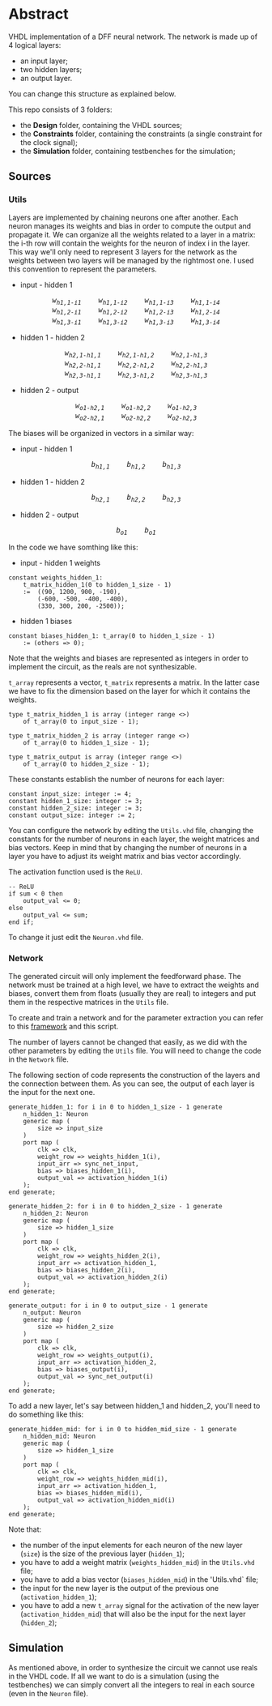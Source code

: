 # Abstract

VHDL implementation of a DFF neural network. The network is made up of 4 logical layers:
- an input layer;
- two hidden layers;
- an output layer.

You can change this structure as explained below.

This repo consists of 3 folders:
- the **Design** folder, containing the VHDL sources;
- the **Constraints** folder, containing the constraints (a single constraint for the clock signal);
- the **Simulation** folder, containing testbenches for the simulation;


## Sources

### Utils

Layers are implemented by chaining neurons one after another. Each neuron manages its weights and bias in order to compute the output and propagate it. We can organize all the weights related to a layer in a matrix: the i-th row will contain the weights for the neuron of index i in the layer. This way we'll only need to represent 3 layers for the network as the weights between two layers will be managed by the rightmost one. I used this convention to represent the parameters.

- input - hidden 1

<i>
<pre align="center">
w<sub>h1,1-i1</sub>    w<sub>h1,1-i2</sub>    w<sub>h1,1-i3</sub>    w<sub>h1,1-i4</sub>
w<sub>h1,2-i1</sub>    w<sub>h1,2-i2</sub>    w<sub>h1,2-i3</sub>    w<sub>h1,2-i4</sub>
w<sub>h1,3-i1</sub>    w<sub>h1,3-i2</sub>    w<sub>h1,3-i3</sub>    w<sub>h1,3-i4</sub>
</pre>
</i>

- hidden 1 - hidden 2

<i>
<pre align="center">
w<sub>h2,1-h1,1</sub>    w<sub>h2,1-h1,2</sub>    w<sub>h2,1-h1,3</sub>
w<sub>h2,2-h1,1</sub>    w<sub>h2,2-h1,2</sub>    w<sub>h2,2-h1,3</sub>
w<sub>h2,3-h1,1</sub>    w<sub>h2,3-h1,2</sub>    w<sub>h2,3-h1,3</sub>
</pre>
</i>

- hidden 2 - output

<i>
<pre align="center">
w<sub>o1-h2,1</sub>    w<sub>o1-h2,2</sub>    w<sub>o1-h2,3</sub>
w<sub>o2-h2,1</sub>    w<sub>o2-h2,2</sub>    w<sub>o2-h2,3</sub>
</pre>
</i>

The biases will be organized in vectors in a similar way:

- input - hidden 1

<i>
<pre align="center">
b<sub>h1,1</sub>    b<sub>h1,2</sub>    b<sub>h1,3</sub>
</pre>
</i>

- hidden 1 - hidden 2

<i>
<pre align="center">
b<sub>h2,1</sub>    b<sub>h2,2</sub>    b<sub>h2,3</sub>
</pre>
</i>

- hidden 2 - output

<i>
<pre align="center">
b<sub>o1</sub>    b<sub>o1</sub>
</pre>
</i>

In the code we have somthing like this:
- input - hidden 1 weights
```
constant weights_hidden_1:
	t_matrix_hidden_1(0 to hidden_1_size - 1)
	:=	((90, 1200, 900, -190),
		(-600, -500, -400, -400),
		(330, 300, 200, -2500));
```
- hidden 1 biases
```
constant biases_hidden_1: t_array(0 to hidden_1_size - 1)
	:= (others => 0);
```

Note that the weights and biases are represented as integers in order to implement the circuit, as the reals are not synthesizable.

`t_array` represents a vector, `t_matrix` represents a matrix. In the latter case we have to fix the dimension based on the layer for which it contains the weights.
```
type t_matrix_hidden_1 is array (integer range <>)
	of t_array(0 to input_size - 1);

type t_matrix_hidden_2 is array (integer range <>)
	of t_array(0 to hidden_1_size - 1);

type t_matrix_output is array (integer range <>)
	of t_array(0 to hidden_2_size - 1);
```
These constants establish the number of neurons for each layer:
```
constant input_size: integer := 4;
constant hidden_1_size: integer := 3;
constant hidden_2_size: integer := 3;
constant output_size: integer := 2;
```

You can configure the network by editing the `Utils.vhd` file, changing the constants for the number of neurons in each layer, the weight matrices and bias vectors.
Keep in mind that by changing the number of neurons in a layer you have to adjust its weight matrix and bias vector accordingly.

The activation function used is the `ReLU`.

```
-- ReLU
if sum < 0 then
	output_val <= 0;
else
	output_val <= sum;
end if;
```

To change it just edit the `Neuron.vhd` file.

### Network

The generated circuit will only implement the feedforward phase. The network must be trained at a high level, we have to extract the weights and biases, convert them from floats (usually they are real) to integers and put them in the respective matrices in the `Utils` file.

To create and train a network and for the parameter extraction you can refer to this [framework](https://github.com/ggldnl/Neural-Network-Framework) and this script.

The number of layers cannot be changed that easily, as we did with the other parameters by editing the `Utils` file. You will need to change the code in the `Network` file.

The following section of code represents the construction of the layers and the connection between them. As you can see, the output of each layer is the input for the next one.

```
generate_hidden_1: for i in 0 to hidden_1_size - 1 generate
	n_hidden_1: Neuron
	generic map (
		size => input_size
	)
	port map (
		clk => clk,
		weight_row => weights_hidden_1(i),
		input_arr => sync_net_input,
		bias => biases_hidden_1(i),
		output_val => activation_hidden_1(i)
	);
end generate;

generate_hidden_2: for i in 0 to hidden_2_size - 1 generate
	n_hidden_2: Neuron
	generic map (
		size => hidden_1_size
	)
	port map (
		clk => clk,
		weight_row => weights_hidden_2(i),
		input_arr => activation_hidden_1,
		bias => biases_hidden_2(i),
		output_val => activation_hidden_2(i)
	);
end generate;

generate_output: for i in 0 to output_size - 1 generate
	n_output: Neuron
	generic map (
		size => hidden_2_size
	)
	port map (
		clk => clk,
		weight_row => weights_output(i),
		input_arr => activation_hidden_2,
		bias => biases_output(i),
		output_val => sync_net_output(i)
	);
end generate;
```

To add a new layer, let's say between hidden_1 and hidden_2, you'll need to do something like this:

```
generate_hidden_mid: for i in 0 to hidden_mid_size - 1 generate
	n_hidden_mid: Neuron
	generic map (
		size => hidden_1_size
	)
	port map (
		clk => clk,
		weight_row => weights_hidden_mid(i),
		input_arr => activation_hidden_1,
		bias => biases_hidden_mid(i),
		output_val => activation_hidden_mid(i)
	);
end generate;
```

Note that:
- the number of the input elements for each neuron of the new layer (`size`) is the size of the previous layer (`hidden_1`);
- you have to add a weight matrix (`weights_hidden_mid`) in the `Utils.vhd` file;
- you have to add a bias vector (`biases_hidden_mid`) in the 'Utils.vhd` file;
- the input for the new layer is the output of the previous one (`activation_hidden_1`);
- you have to add a new `t_array` signal for the activation of the new layer (`activation_hidden_mid`) that will also be the input for the next layer (`hidden_2`);

## Simulation

As mentioned above, in order to synthesize the circuit we cannot use reals in the VHDL code. If all we want to do is a simulation (using the testbenches) we can simply convert all the integers to real in each source (even in the `Neuron` file).
